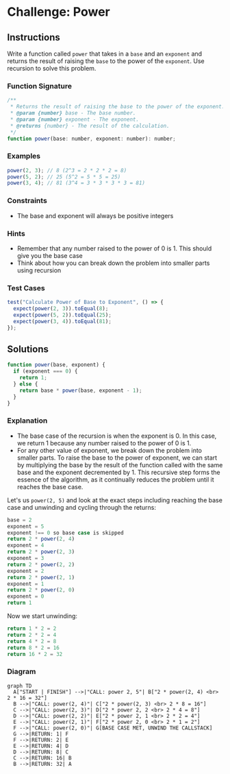 # Challenge: Power

## Instructions

Write a function called `power` that takes in a `base` and an `exponent` and returns the result of raising the `base` to the power of the `exponent`. Use recursion to solve this problem.

### Function Signature

```js
/**
 * Returns the result of raising the base to the power of the exponent.
 * @param {number} base - The base number.
 * @param {number} exponent - The exponent.
 * @returns {number} - The result of the calculation.
 */
function power(base: number, exponent: number): number;
```

### Examples

```js
power(2, 3); // 8 (2^3 = 2 * 2 * 2 = 8)
power(5, 2); // 25 (5^2 = 5 * 5 = 25)
power(3, 4); // 81 (3^4 = 3 * 3 * 3 * 3 = 81)
```

### Constraints

- The base and exponent will always be positive integers

### Hints

- Remember that any number raised to the power of 0 is 1. This should give you the base case
- Think about how you can break down the problem into smaller parts using recursion

### Test Cases

```js
test("Calculate Power of Base to Exponent", () => {
  expect(power(2, 3)).toEqual(8);
  expect(power(5, 2)).toEqual(25);
  expect(power(3, 4)).toEqual(81);
});
```

## Solutions

```js
function power(base, exponent) {
  if (exponent === 0) {
    return 1;
  } else {
    return base * power(base, exponent - 1);
  }
}
```

### Explanation

- The base case of the recursion is when the exponent is 0. In this case, we return 1 because any number raised to the power of 0 is 1.
- For any other value of exponent, we break down the problem into smaller parts. To raise the base to the power of exponent, we can start by multiplying the base by the result of the function called with the same base and the exponent decremented by 1. This recursive step forms the essence of the algorithm, as it continually reduces the problem until it reaches the base case.

Let's us `power(2, 5)` and look at the exact steps including reaching the base case and unwinding and cycling through the returns:

```js
base = 2
exponent = 5
exponent !== 0 so base case is skipped
return 2 * power(2, 4)
exponent = 4
return 2 * power(2, 3)
exponent = 3
return 2 * power(2, 2)
exponent = 2
return 2 * power(2, 1)
exponent = 1
return 2 * power(2, 0)
exponent = 0
return 1
```

Now we start unwinding:

```js
return 1 * 2 = 2
return 2 * 2 = 4
return 4 * 2 = 8
return 8 * 2 = 16
return 16 * 2 = 32
```

### Diagram

```mermaid
graph TD
  A["START | FINISH"] -->|"CALL: power 2, 5"| B["2 * power(2, 4) <br> 2 * 16 = 32"]
  B -->|"CALL: power(2, 4)"| C["2 * power(2, 3) <br> 2 * 8 = 16"]
  C -->|"CALL: power(2, 3)"| D["2 * power 2, 2 <br> 2 * 4 = 8"]
  D -->|"CALL: power(2, 2)"| E["2 * power 2, 1 <br> 2 * 2 = 4"]
  E -->|"CALL: power(2, 1)"| F["2 * power 2, 0 <br> 2 * 1 = 2"]
  F -->|"CALL: power(2, 0)"| G[BASE CASE MET, UNWIND THE CALLSTACK]
  G -->|RETURN: 1| F
  F -->|RETURN: 2| E
  E -->|RETURN: 4| D
  D -->|RETURN: 8| C
  C -->|RETURN: 16| B
  B -->|RETURN: 32| A
```
